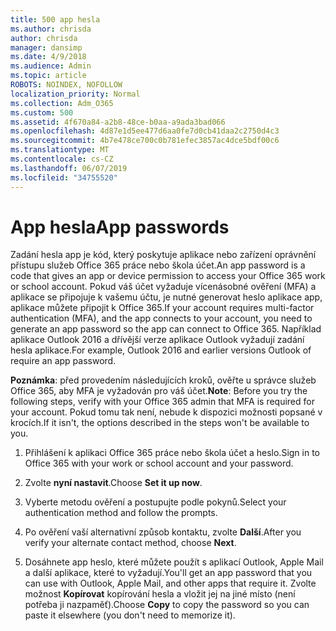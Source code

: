 ```yaml
---
title: 500 app hesla
ms.author: chrisda
author: chrisda
manager: dansimp
ms.date: 4/9/2018
ms.audience: Admin
ms.topic: article
ROBOTS: NOINDEX, NOFOLLOW
localization_priority: Normal
ms.collection: Adm_O365
ms.custom: 500
ms.assetid: 4f670a84-a2b8-48ce-b0aa-a9ada3bad066
ms.openlocfilehash: 4d87e1d5ee477d6aa0fe7d0cb41daa2c2750d4c3
ms.sourcegitcommit: 4b7e478ce700c0b781efec3857ac4dce5bdf00c6
ms.translationtype: MT
ms.contentlocale: cs-CZ
ms.lasthandoff: 06/07/2019
ms.locfileid: "34755520"
---
```

# <a name="app-passwords"></a><span data-ttu-id="18e0f-102">App hesla</span><span class="sxs-lookup"><span data-stu-id="18e0f-102">App passwords</span></span>

<span data-ttu-id="18e0f-103">Zadání hesla app je kód, který poskytuje aplikace nebo zařízení oprávnění přístupu služeb Office 365 práce nebo škola účet.</span><span class="sxs-lookup"><span data-stu-id="18e0f-103">An app password is a code that gives an app or device permission to access your Office 365 work or school account.</span></span> <span data-ttu-id="18e0f-104">Pokud váš účet vyžaduje vícenásobné ověření (MFA) a aplikace se připojuje k vašemu účtu, je nutné generovat heslo aplikace app, aplikace můžete připojit k Office 365.</span><span class="sxs-lookup"><span data-stu-id="18e0f-104">If your account requires multi-factor authentication (MFA), and the app connects to your account, you need to generate an app password so the app can connect to Office 365.</span></span> <span data-ttu-id="18e0f-105">Například aplikace Outlook 2016 a dřívější verze aplikace Outlook vyžadují zadání hesla aplikace.</span><span class="sxs-lookup"><span data-stu-id="18e0f-105">For example, Outlook 2016 and earlier versions Outlook of require an app password.</span></span>

 <span data-ttu-id="18e0f-106">**Poznámka**: před provedením následujících kroků, ověřte u správce služeb Office 365, aby MFA je vyžadován pro váš účet.</span><span class="sxs-lookup"><span data-stu-id="18e0f-106">**Note**: Before you try the following steps, verify with your Office 365 admin that MFA is required for your account.</span></span> <span data-ttu-id="18e0f-107">Pokud tomu tak není, nebude k dispozici možnosti popsané v krocích.</span><span class="sxs-lookup"><span data-stu-id="18e0f-107">If it isn't, the options described in the steps won't be available to you.</span></span>

1. <span data-ttu-id="18e0f-108">Přihlášení k aplikaci Office 365 práce nebo škola účet a heslo.</span><span class="sxs-lookup"><span data-stu-id="18e0f-108">Sign in to Office 365 with your work or school account and your password.</span></span>

2. <span data-ttu-id="18e0f-109">Zvolte **nyní nastavit**.</span><span class="sxs-lookup"><span data-stu-id="18e0f-109">Choose **Set it up now**.</span></span>

3. <span data-ttu-id="18e0f-110">Vyberte metodu ověření a postupujte podle pokynů.</span><span class="sxs-lookup"><span data-stu-id="18e0f-110">Select your authentication method and follow the prompts.</span></span>

4. <span data-ttu-id="18e0f-111">Po ověření vaší alternativní způsob kontaktu, zvolte **Další**.</span><span class="sxs-lookup"><span data-stu-id="18e0f-111">After you verify your alternate contact method, choose **Next**.</span></span>

5. <span data-ttu-id="18e0f-112">Dosáhnete app heslo, které můžete použít s aplikací Outlook, Apple Mail a další aplikace, které to vyžadují.</span><span class="sxs-lookup"><span data-stu-id="18e0f-112">You'll get an app password that you can use with Outlook, Apple Mail, and other apps that require it.</span></span> <span data-ttu-id="18e0f-113">Zvolte možnost **Kopírovat** kopírování hesla a vložit jej na jiné místo (není potřeba ji nazpaměť).</span><span class="sxs-lookup"><span data-stu-id="18e0f-113">Choose **Copy** to copy the password so you can paste it elsewhere (you don't need to memorize it).</span></span>
